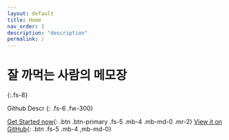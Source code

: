 ```yaml
---
layout: default
title: Home
nav_order: 1
description: "description"
permalink: /
---
```


# 잘 까먹는 사람의 메모장
{:.fs-8}

Github Descr
{: .fs-6 .fw-300}


[Get Started now](#getting-started){: .btn .btn-primary .fs-5 .mb-4 .mb-md-0 .mr-2} [View it on GitHub](https://github.com/cony56){: .btn .fs-5 .mb-4 ,mb-md-0}
